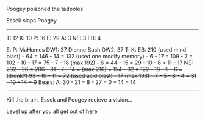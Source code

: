 Poogey poisoned the tadpoles

Essek slaps Poogey

-------

T: 12
K: 10
P: 16
E: 29
A: 3
NE: 3
EB: 4

E:
P:
MaHomes DW1: 37
Dionne Bush DW2: 37
T:
K:
EB: 210 (used mind blast) - 64 = 146 - 14 = 132 (used one modify memory) - 6 - 17 = 109 - 7 = 102 - 10 - 17 = 75 - 7 - 18 (max 192) - 6 = 44 - 15 = 29 - 10 - 8 = 11 - 17
~~NE: 232 - 26 = 206 - 31 - 7 - 14 = (max 210) = 154 - 32 = 122 - 18 - 5 - 6 = (drunk?) 93 - 10 - 11 = 72 (used acid blast) - 17 (max 193) - 7 - 5 - 8 - 4 = 31 - 10 - 14 = 0~~
Bears:
A: 30 - 21 = 8 - 27 = 0 + 14 = 14

-----

Kill the brain, Essek and Poogey recieve a vision...

Level up after you all get out of here
